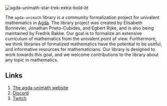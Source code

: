 ![agda-unimath-star-trek-extra-bold-bt](https://github.com/UniMath/agda-unimath/assets/1252282/cbd9b67e-581c-41c7-bc1e-34862127bad2)

The `agda-unimath` library is a community formalization project for univalent
mathematics in [Agda](https://github.com/agda/agda). The library project was
created by Elisabeth Bonnevier, Jonathan Prieto-Cubides, and Egbert Rijke, and
is also being maintained by Fredrik Bakke. Our goal is to formalize an extensive
curriculum of mathematics from the univalent point of view. Furthermore, we
think libraries of formalized mathematics have the potential to be useful, and
informative resources for mathematicians. Our library is designed to work
towards this goal, and we welcome contributions to the library about any topic
in mathematics.

## Links

1. [The agda-unimath website](https://unimath.github.io/agda-unimath/)
2. [Discord](https://discord.gg/Zp2e8hYsuX)
3. [Twitch](https://www.twitch.tv/agdaunimath)
